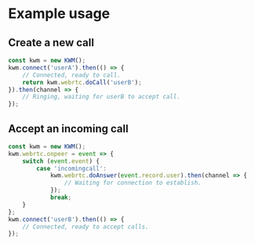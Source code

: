# Example usage

## Create a new call

```javascript
const kwm = new KWM();
kwm.connect('userA').then(() => {
	// Connected, ready to call.
	return kwm.webrtc.doCall('userB');
}).then(channel => {
	// Ringing, waiting for userB to accept call.
});
```

## Accept an incoming call

```javascript
const kwm = new KWM();
kwm.webrtc.onpeer = event => {
	switch (event.event) {
		case 'incomingcall':
			kwm.webrtc.doAnswer(event.record.user).then(channel => {
				// Waiting for connection to establish.
			});
			break;
	}
};
kwm.connect('userB').then(() => {
	// Connected, ready to accept calls.
});
```
